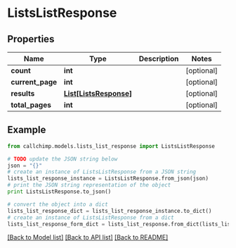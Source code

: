 # ListsListResponse


## Properties

Name | Type | Description | Notes
------------ | ------------- | ------------- | -------------
**count** | **int** |  | [optional] 
**current_page** | **int** |  | [optional] 
**results** | [**List[ListsResponse]**](ListsResponse.md) |  | [optional] 
**total_pages** | **int** |  | [optional] 

## Example

```python
from callchimp.models.lists_list_response import ListsListResponse

# TODO update the JSON string below
json = "{}"
# create an instance of ListsListResponse from a JSON string
lists_list_response_instance = ListsListResponse.from_json(json)
# print the JSON string representation of the object
print ListsListResponse.to_json()

# convert the object into a dict
lists_list_response_dict = lists_list_response_instance.to_dict()
# create an instance of ListsListResponse from a dict
lists_list_response_form_dict = lists_list_response.from_dict(lists_list_response_dict)
```
[[Back to Model list]](../README.md#documentation-for-models) [[Back to API list]](../README.md#documentation-for-api-endpoints) [[Back to README]](../README.md)


